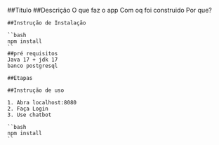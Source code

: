 ##Titulo
    ##Descrição
    O que faz o app 
    Com oq foi construido 
    Por que?

    ##Instrução de Instalação

    ``bash
    npm install
    ``
    ##pré requisitos
    Java 17 + jdk 17
    banco postgresql

    ##Etapas 

    ##Instrução de uso

    1. Abra localhost:8080 
    2. Faça Login
    3. Use chatbot
    
    ``bash
    npm install
    ``
